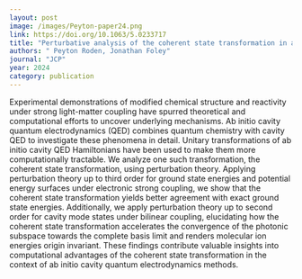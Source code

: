 ```yaml
---
layout: post
image: /images/Peyton-paper24.png
link: https://doi.org/10.1063/5.0233717
title: "Perturbative analysis of the coherent state transformation in ab initio cavity quantum electrodynamics" 
authors: " Peyton Roden, Jonathan Foley"
journal: "JCP"
year: 2024
category: publication
---
```

Experimental demonstrations of modified chemical structure and reactivity under strong light-matter coupling have spurred theoretical and computational efforts to uncover underlying mechanisms. Ab initio cavity quantum electrodynamics (QED) combines quantum chemistry with cavity QED to investigate these phenomena in detail. Unitary transformations of ab initio cavity QED Hamiltonians have been used to make them more computationally tractable. We analyze one such transformation, the coherent state transformation, using perturbation theory. Applying perturbation theory up to third order for ground state energies and potential energy surfaces under electronic strong coupling, we show that the coherent state transformation yields better agreement with exact ground state energies. Additionally, we apply perturbation theory up to second order for cavity mode states under bilinear coupling, elucidating how the coherent state transformation accelerates the convergence of the photonic subspace towards the complete basis limit and renders molecular ion energies origin invariant. These findings contribute valuable insights into computational advantages of the coherent state transformation in the context of ab initio cavity quantum electrodynamics methods.